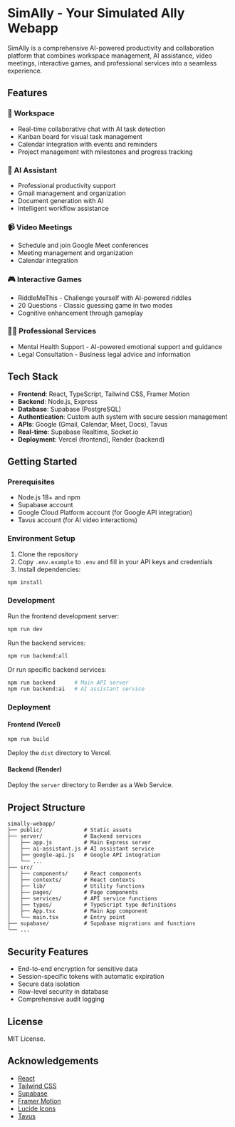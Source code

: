# SimAlly - Your Simulated Ally Webapp

SimAlly is a comprehensive AI-powered productivity and collaboration platform that combines workspace management, AI assistance, video meetings, interactive games, and professional services into a seamless experience.

## Features

### 🚀 Workspace
- Real-time collaborative chat with AI task detection
- Kanban board for visual task management
- Calendar integration with events and reminders
- Project management with milestones and progress tracking

### 🤖 AI Assistant
- Professional productivity support
- Gmail management and organization
- Document generation with AI
- Intelligent workflow assistance

### 📹 Video Meetings
- Schedule and join Google Meet conferences
- Meeting management and organization
- Calendar integration

### 🎮 Interactive Games
- RiddleMeThis - Challenge yourself with AI-powered riddles
- 20 Questions - Classic guessing game in two modes
- Cognitive enhancement through gameplay

### 👨‍⚕️ Professional Services
- Mental Health Support - AI-powered emotional support and guidance
- Legal Consultation - Business legal advice and information

## Tech Stack

- **Frontend**: React, TypeScript, Tailwind CSS, Framer Motion
- **Backend**: Node.js, Express
- **Database**: Supabase (PostgreSQL)
- **Authentication**: Custom auth system with secure session management
- **APIs**: Google (Gmail, Calendar, Meet, Docs), Tavus
- **Real-time**: Supabase Realtime, Socket.io
- **Deployment**: Vercel (frontend), Render (backend)

## Getting Started

### Prerequisites

- Node.js 18+ and npm
- Supabase account
- Google Cloud Platform account (for Google API integration)
- Tavus account (for AI video interactions)

### Environment Setup

1. Clone the repository
2. Copy `.env.example` to `.env` and fill in your API keys and credentials
3. Install dependencies:

```bash
npm install
```

### Development

Run the frontend development server:

```bash
npm run dev
```

Run the backend services:

```bash
npm run backend:all
```

Or run specific backend services:

```bash
npm run backend      # Main API server
npm run backend:ai   # AI assistant service
```

### Deployment

#### Frontend (Vercel)

```bash
npm run build
```

Deploy the `dist` directory to Vercel.

#### Backend (Render)

Deploy the `server` directory to Render as a Web Service.

## Project Structure

```
simally-webapp/
├── public/             # Static assets
├── server/             # Backend services
│   ├── app.js          # Main Express server
│   ├── ai-assistant.js # AI assistant service
│   ├── google-api.js   # Google API integration
│   └── ...
├── src/
│   ├── components/     # React components
│   ├── contexts/       # React contexts
│   ├── lib/            # Utility functions
│   ├── pages/          # Page components
│   ├── services/       # API service functions
│   ├── types/          # TypeScript type definitions
│   ├── App.tsx         # Main App component
│   └── main.tsx        # Entry point
├── supabase/           # Supabase migrations and functions
└── ...
```

## Security Features

- End-to-end encryption for sensitive data
- Session-specific tokens with automatic expiration
- Secure data isolation
- Row-level security in database
- Comprehensive audit logging

## License

MIT License.

## Acknowledgements

- [React](https://reactjs.org/)
- [Tailwind CSS](https://tailwindcss.com/)
- [Supabase](https://supabase.io/)
- [Framer Motion](https://www.framer.com/motion/)
- [Lucide Icons](https://lucide.dev/)
- [Tavus](https://tavus.io/)
